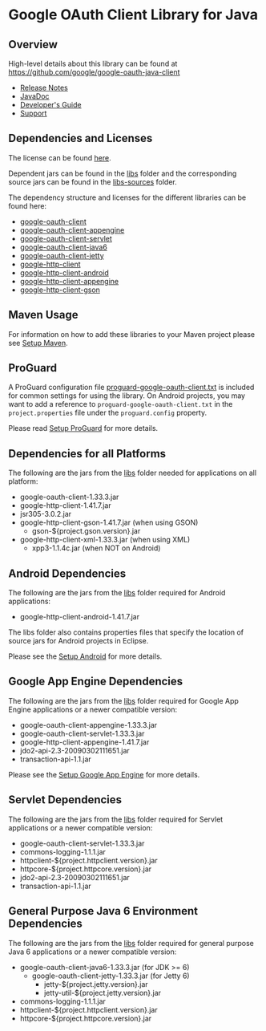 # Google OAuth Client Library for Java

## Overview

High-level details about this library can be found at
https://github.com/google/google-oauth-java-client

* [Release Notes][release-notes]
* [JavaDoc][javadoc]
* [Developer's Guide][developers-guide]
* [Support][support]

## Dependencies and Licenses

The license can be found [here](LICENSE.txt).

Dependent jars can be found in the [libs](libs) folder and the corresponding source jars can be
found in the [libs-sources](libs-sources) folder.

The dependency structure and licenses for the different libraries can be found here:

* [google-oauth-client](dependencies/google-oauth-client-dependencies.html)
* [google-oauth-client-appengine](dependencies/google-oauth-client-appengine-dependencies.html)
* [google-oauth-client-servlet](dependencies/google-oauth-client-servlet-dependencies.html)
* [google-oauth-client-java6](dependencies/google-oauth-client-java6-dependencies.html)
* [google-oauth-client-jetty](dependencies/google-oauth-client-jetty-dependencies.html)
* [google-http-client](dependencies/google-http-client-dependencies.html)
* [google-http-client-android](dependencies/google-http-client-android-dependencies.html)
* [google-http-client-appengine](dependencies/google-http-client-appengine-dependencies.html)
* [google-http-client-gson](dependencies/google-http-client-gson-dependencies.html)

## Maven Usage

For information on how to add these libraries to your Maven project please see
[Setup Maven][setup-maven].

## ProGuard

A ProGuard configuration file [proguard-google-oauth-client.txt](proguard-google-oauth-client.txt)
is included for common settings for using the library. On Android projects, you may want to add a
reference to `proguard-google-oauth-client.txt` in the `project.properties` file under the
`proguard.config` property.

Please read [Setup ProGuard][proguard-setup] for more details.

## Dependencies for all Platforms

The following are the jars from the [libs](libs) folder needed for applications on all platform:

* google-oauth-client-1.33.3.jar
* google-http-client-1.41.7.jar
* jsr305-3.0.2.jar
* google-http-client-gson-1.41.7.jar (when using GSON)
  * gson-${project.gson.version}.jar
* google-http-client-xml-1.33.3.jar (when using XML)
  * xpp3-1.1.4c.jar (when NOT on Android)

## Android Dependencies

The following are the jars from the [libs](libs) folder required for Android applications:

* google-http-client-android-1.41.7.jar

The libs folder also contains properties files that specify the location of source jars for Android
projects in Eclipse.

Please see the [Setup Android][android-setup] for more details.

## Google App Engine Dependencies

The following are the jars from the [libs](libs) folder required for Google App Engine applications
or a newer compatible version:

* google-oauth-client-appengine-1.33.3.jar
* google-oauth-client-servlet-1.33.3.jar
* google-http-client-appengine-1.41.7.jar
* jdo2-api-2.3-20090302111651.jar
* transaction-api-1.1.jar

Please see the [Setup Google App Engine][appengine-setup] for more details.

## Servlet Dependencies

The following are the jars from the [libs](libs) folder required for Servlet applications or a newer
compatible version:

* google-oauth-client-servlet-1.33.3.jar
* commons-logging-1.1.1.jar
* httpclient-${project.httpclient.version}.jar
* httpcore-${project.httpcore.version}.jar
* jdo2-api-2.3-20090302111651.jar
* transaction-api-1.1.jar

## General Purpose Java 6 Environment Dependencies

The following are the jars from the [libs](libs) folder required for general purpose Java 6
applications or a newer compatible version:

* google-oauth-client-java6-1.33.3.jar (for JDK >= 6)
  * google-oauth-client-jetty-1.33.3.jar (for Jetty 6)
    * jetty-${project.jetty.version}.jar
    * jetty-util-${project.jetty.version}.jar
* commons-logging-1.1.1.jar
* httpclient-${project.httpclient.version}.jar
* httpcore-${project.httpcore.version}.jar

[release-notes]: https://github.com/google/google-oauth-java-client/releases/tag/1.33.3
[javadoc]: https://google.github.io/google-oauth-java-client/releases/1.33.3/javadoc/index.html
[developers-guide]: https://developers.google.com/api-client-library/java/google-oauth-java-client/
[support]: https://developers.google.com/api-client-library/java/google-oauth-java-client/support
[setup-maven]: https://developers.google.com/api-client-library/java/google-oauth-java-client/setup#maven
[proguard-setup]: https://developers.google.com/api-client-library/java/google-http-java-client/setup#proguard
[android-setup]: https://developers.google.com/api-client-library/java/google-http-java-client/setup#android
[appengine-setup]: https://developers.google.com/api-client-library/java/google-oauth-java-client/setup#google_app_engine
